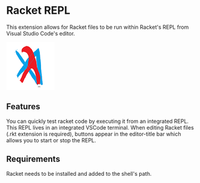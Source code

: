 # Racket REPL

This extension allows for Racket files to be run within Racket's REPL from Visual Studio Code's editor.

![Logo](./images/logo.png)

## Features

You can quickly test racket code by executing it from an integrated REPL.
This REPL lives in an integrated VSCode terminal.
When editing Racket files (.rkt extension is required), buttons appear in the editor-title bar which allows you to start or stop the REPL.

## Requirements

Racket needs to be installed and added to the shell's path. 